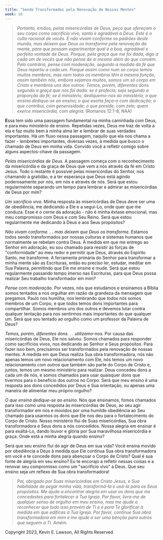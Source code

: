 ```yaml
---
title: "Sendo Transformados pela Renovação de Nossas Mentes"
week: 16
---
```


> *Portanto, irmãos, pelas misericórdias de Deus, peço que ofereçam o
> seu corpo como sacrifício vivo, santo e agradável a Deus. Este é o
> culto racional de vocês. E não vivam conforme os padrões deste mundo,
> mas deixem que Deus os transforme pela renovação da mente, para que
> possam experimentar qual é a boa, agradável e perfeita vontade de
> Deus. Porque, pela graça que me foi dada, digo a cada um de vocês que
> não pense de si mesmo além do que convém. Pelo contrário, pense com
> moderação, segundo a medida da fé que Deus repartiu a cada um. Porque
> assim como num só corpo temos muitos membros, mas nem todos os membros
> têm a mesma função, assim também nós, embora sejamos muitos, somos um
> só corpo em Cristo e membros uns dos outros. Temos, porém, diferentes
> dons segundo a graça que nos foi dada: se é profecia, seja segundo a
> proporção da fé; se é ministério, dediquemo-nos ao ministério; o que
> ensina dedique-se ao ensino; o que exorta faça-o com dedicação; o que
> contribui, com generosidade; o que preside, com zelo; quem exerce
> misericórdia, com alegria.* (Romanos 12:1-8, NAA)

**E**ssa tem sido uma passagem fundamental na minha caminhada com Deus,
e para meu ministério de ensino. Repetidas vezes, Deus me traz de volta
a ela e faz muito bem à minha alma ler e lembrar de suas verdades
importantes. Há um fluxo nessa passagem, naquilo que ela nos chama a
fazer - lembretes importantes, diversas vezes, à medida que busco o
chamado de Deus em minha vida. Convido você a refletir comigo sobre
alguns aspectos-chave da passagem.

*Pelas misericórdias de Deus.* A passagem começa com o reconhecimento da
misericórdia e da graça de Deus que vem a nós através da fé em Cristo
Jesus. Todo o restante é possível pelas misericórdias do Senhor, nos
chamando à gratidão, e a ter esperança que Deus está agindo
poderosamente por nós, em nós e através de nós. Será que estou
regularmente separando um tempo para lembrar e admirar as misericórdias
de Deus por mim?

*Um sacrifício vivo.* Minha resposta às misericórdias de Deus deve ser
uma de obediência, me dedicando a Ele e a segui-Lo, onde quer que me
conduza. Esse é o cerne da adoração - não é minha êxtase emocional, mas
meu compromisso com Deus e com Seu Reino. Será que estou regularmente me
dedicando à Deus e aos Seus propósitos?

*Não vivam conforme. . . mas deixem que Deus os transforme.* Estamos
todos sendo transformados por nossas culturas e sistemas humanos que
normalmente se rebelam contra Deus. À medida em que me entrego ao Senhor
em adoração, eu sou chamado para resistir às forças de "conformidade" ao
meu redor e permitir que Deus, através do Espírito Santo, me transforme.
A ferramenta primária do Senhor para transformar a minha mente são as
Escrituras, então eu preciso ler, estudar, meditar em Sua Palavra,
permitindo que Ele me ensine e mude. Será que estou regularmente
passando tempo imerso nas Escrituras, para que Deus possa realizar Seu
trabalho transformador em mim?

*Pense com moderação.* Por vezes, nós que estudamos e ensinamos a Bíblia
somos tentados a nos orgulhar em razão da grandeza da mensagem que
pregamos. Paulo nos humilha, nos lembrando que *todos* nós somos membros
de um Corpo, e que *todos* temos dons importantes para compartilhar.
Somos membros uns dos outros e devemos lutar contra qualquer tentação
para nos sentirmos mais importantes do que qualquer um. Será que sou
tentado ao orgulho como um professor da Palavra de Deus?

*Temos, porém, diferentes dons. . . utilizamo-nos.* Por causa das
misericórdias de Deus, Ele nos salvou. Somos chamados para responder
como sacrifícios vivos, nos dedicando ao Senhor e Seus propósitos. Para
fazer isso bem, precisamos ser transformados pela renovação de nossas
mentes. A medida em que Deus realiza Sua obra transformadora, nós não
apenas temos um novo relacionamento com Ele, nós temos um novo
relacionamento com *outros* que também são parte do Corpo de Cristo e,
juntos, temos um mesmo ministério para realizar. Deus concedeu dons a
cada um de nós, e somos chamados para usar quaisquer dons que tivermos
para o benefício dos outros no Corpo. Será que meu ensino é uma resposta
aos dons concedidos por Deus e Sua orientação, ou apenas uma maneira de
alimentar meu próprio orgulho?

*O que ensina dedique-se ao ensino.* Nós que ensinamos, fomos chamados
para isso como uma resposta às misericórdias de Deus, ao seu agir
transformador em nós e movidos por uma humilde obediência ao Seu chamado
para usarmos os dons que Ele nos deu para o fortalecimento do Corpo de
Cristo. Nosso ministério flui de Suas misericórdias, Sua obra
transformadora e Seus dons a nós concedidos. Nossa alegria em ensinar é
para exaltá-Lo, dando louvor e glória por Sua maravilhosa misericórdia e
graça. Onde está a minha alegria quando ensino?

Será que seu ensino flui do agir de Deus em sua vida? Você ensina movido
por obediência a Deus à medida que Ele continua Sua obra transformadora
em você e te concede dons para abençoar o Corpo de Cristo? Qual é sua
fonte de alegria em seu ensino? Eu te encorajo a refletir nessas coisas
e a renovar seu compromisso como um "sacrifício vivo" a Deus. Que seu
ensino seja um reflexo de Sua obra transformadora!

> *Pai, obrigado por Suas misericórdias em Cristo Jesus, e Sua
> habilidade de pegar minha vida, transformá-la e usá-la para os Seus
> propósitos. Me ajude a encontrar alegria em usar os dons que me
> concedestes para fortalecer a Tua Igreja. Por favor, livra-me de
> qualquer senso de orgulho em meu ensino, mas me ajude a reconhecer que
> tudo isso provém de Ti e é para Te glorificar à medida em que edificas
> a Tua Igreja. Por favor, continue Sua obra transformadora em mim e me
> ajude a ser uma bênção para outros que seguem a Ti. Amém.*

Copyright 2023, Kevin E. Lawson, All Rights Reserved
